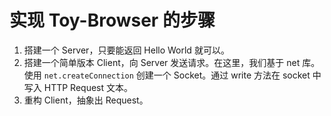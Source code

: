 # 实现 Toy-Browser 的步骤

1. 搭建一个 Server，只要能返回 Hello World 就可以。
2. 搭建一个简单版本 Client，向 Server 发送请求。在这里，我们基于 net 库。使用 `net.createConnection` 创建一个 Socket。通过 write 方法在 socket 中写入 HTTP Request 文本。
3. 重构 Client，抽象出 Request。

